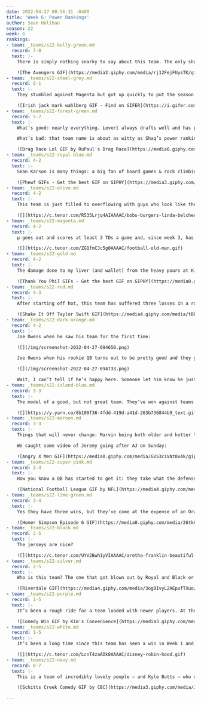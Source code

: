 ```yaml
---
date: 2022-04-27 08:56:31 -0400
title: 'Week 6: Power Rankings'
author: Sean Holihan
season: 22
week: 6
rankings:
- team: _teams/s22-kelly-green.md
  record: 7-0
  text: |-
    There is simply nothing snarky to say about this team. The only shade to throw is at all the other captains and QBs for allowing the DCGFFL’s version of the Avengers to get assembled right in front of them.

    ![The Avengers GIF](https://media2.giphy.com/media/rj12FejFUysTK/giphy.gif?cid=790b761170144134eff02cff1718724a1f709ee84786f116&rid=giphy.gif&ct=g)
- team: _teams/s22-steel-grey.md
  record: 5-1
  text: |-
    They stumbled against Magenta but got up quickly to put the season back on track with a win against Easy Lei. With three games left against .500 or below teams, could Buns of Steel find itself coasting into a playoff bye and maybe a fun rematch of Waggoner v. Hunt?

    ![Irish jack mark wahlberg GIF - Find on GIFER](https://i.gifer.com/KIL6.gif)
- team: _teams/s22-forest-green.md
  record: 5-2
  text: |-
    What’s good: nearly everything. Levert always drafts well and has put together a solid team. I could watch Holleran sling submarine passes to Ocho all day long.

    What’s bad: that team name is about as witty as Shaq’s power rankings.

    ![Drag Race Lol GIF by RuPaul's Drag Race](https://media0.giphy.com/media/QB3dLc8E0J8uSv6L3s/giphy.gif?cid=790b7611afe8b0d001e13c56a07444cf782416627db77e97&rid=giphy.gif&ct=g)
- team: _teams/s22-royal-blue.md
  record: 4-2
  text: |-
    Sean Karson is many things: a big fan of board games & rock climbing, a nice guy, a very angry dodgeball player, and incredibly happy Oriya is back taking snaps behind center.

    ![Phewf GIFs - Get the best GIF on GIPHY](https://media3.giphy.com/media/EDt1m8p5hqXG8/giphy.gif)
- team: _teams/s22-olive.md
  record: 4-2
  text: |-
    This team is just filled to overflowing with guys who look like they just want to watch a ballgame in peace without anyone talking to them.

    ![](https://c.tenor.com/R535Lrjq4AIAAAAC/bobs-burgers-linda-belcher.gif)
- team: _teams/s22-magenta.md
  record: 4-2
  text: |-
    μ goes out and scores at least 3 TDs a game and, since week 3, has held opposing offenses to under 18 points a game - and that includes #2’s Buns of Steel. If this team filled with DCGFFL’s 2016 All Stars stays healthy, they could actually win the whole thing.

    ![](https://c.tenor.com/ZGQfmCJc5g0AAAAC/football-old-man.gif)
- team: _teams/s22-gold.md
  record: 4-2
  text: |-
    The damage done to my liver (and wallet) from the heavy pours at Kiki pales in comparison to the destruction Gold did to my team on Sunday. At least they were pleasant while doing it.

    ![Thank You Phil GIFs - Get the best GIF on GIPHY](https://media0.giphy.com/media/soFDqwoP0I6M8/giphy.gif)
- team: _teams/s22-red.md
  record: 4-3
  text: |-
    After starting off hot, this team has suffered three losses in a row. Can they make it back to the top of the power rankings? Not if some of their best players take off mid-game to play softball. With two tough games ahead, Red needs to

    ![Shake It Off Taylor Swift GIF](https://media4.giphy.com/media/tBkfTumqhdrry/giphy.gif?cid=790b76114952a419641d9600c0ce71eae5507495c8b1217c&rid=giphy.gif&ct=g)
- team: _teams/s22-dark-orange.md
  record: 4-2
  text: |-
    Joe Owens when he saw his team for the first time:

    ![](/img/screenshot-2022-04-27-094650.png)

    Joe Owens when his rookie QB turns out to be pretty good and they go 4-2:

    ![](/img/screenshot-2022-04-27-094733.png)

    Wait, I can’t tell if he’s happy here. Someone let him know he just won.
- team: _teams/s22-island-blue.md
  record: 3-3
  text: |-
    The model of a good, but not great team. They’ve won against teams they should beat (including a forfeit, a gift from Lime Green) and lost to teams with a .500 record or better. Next week’s doubleheader against Magenta and Maroon will let everyone know if Jim is just looking forward to another Beach Bowl championship or if he can steer this ship towards a deep playoff run.

    ![](https://y.yarn.co/8b100f36-4fdd-419d-a41d-263b736844b9_text.gif)
- team: _teams/s22-maroon.md
  record: 3-3
  text: |-
    Things that will never change: Marvin being both older and hotter than all of us, Hiebing greeting you with a bear hug, and Steslicki acting like an absolute lunatic on the field.

    We caught some video of Jeremy going after AJ on Sunday:

    ![Angry X Men GIF](https://media0.giphy.com/media/GV53c1VNt0x4k/giphy.gif?cid=790b7611df3687b9344ad440ce5abc568adc582a0b60e059&rid=giphy.gif&ct=g)
- team: _teams/s22-super-pink.md
  record: 2-4
  text: |-
    How you know a QB has started to get it: they take what the defense gives them. I think I saw Cameron throw eight 5 and Outs, in a row, to Stacey on Sunday. God help the other teams in this league if he becomes our own Josh Allen.

    ![National Football League GIF by NFL](https://media4.giphy.com/media/twyrWnFx9FKZpvWXJX/giphy.gif?cid=790b7611f3a7d0f97bab580ee9cdd1f3d50bd86a05870e31&rid=giphy.gif&ct=g)
- team: _teams/s22-lime-green.md
  record: 3-4
  text: |-
    Yes they have three wins, but they’ve come at the expense of an Orange team without their starting QB and two others with a combined 2-12 record. However, putting 34+ points on the board in every game you win isn’t exactly easy. Don’t sleep on this team - unless you catch them napping.

    ![Homer Simpson Episode 6 GIF](https://media0.giphy.com/media/26tk0Z9VB2YcPpoYM/giphy.gif?cid=790b76116f2c64a05433d8a7db12d64a280c33ebe343afc0&rid=giphy.gif&ct=g)
- team: _teams/s22-black.md
  record: 2-5
  text: |-
    The jerseys are nice?

    ![](https://c.tenor.com/UYV2Bwh1yVIAAAAC/aretha-franklin-beautiful-gowns.gif)
- team: _teams/s22-silver.md
  record: 2-5
  text: |-
    Who is this team? The one that got blown out by Royal and Black or the one that nearly beat Red and Olive? I don’t really know or care but there is a very large attractive man on this team who likes to demolish blockers and had all of the Peritwinkles yelling “Ruin Me” as our battle cry. #meattrainforever.

    ![Riverdale GIF](https://media4.giphy.com/media/3og0IvyL2AEpufTXuo/giphy.gif?cid=790b7611d8f231bd59aa68d46ff06da1e5caf1ebff0cf3cd&rid=giphy.gif&ct=g)
- team: _teams/s22-purple.md
  record: 1-5
  text: |-
    It’s been a rough ride for a team loaded with newer players. At the very least, we remain a f***ing delight.

    ![Comedy Win GIF by Kim's Convenience](https://media3.giphy.com/media/1AeAozXndVIG6ze0PW/giphy.gif?cid=790b761152437a9363d99ec69c117edec6484a8e1b8e9717&rid=giphy.gif&ct=g)
- team: _teams/s22-white.md
  record: 1-5
  text: |-
    It’s been a long time since this team has seen a win in Week 1 and, along the way, opposing teams have hung up at least 4 TDs a game on them. It was nice to see Andy Pratt back at QB for a day though.

    ![](https://c.tenor.com/LcnT4zaADk8AAAAC/disney-robin-hood.gif)
- team: _teams/s22-navy.md
  record: 0-7
  text: |-
    This is a team of incredibly lovely people – and Kyle Butts – who deserve better than going winless. Week 7’s most exciting game? Navy vs. White. It’s gonna be like watching our very own battle for next year’s first overall pick.

    ![Schitts Creek Comedy GIF by CBC](https://media3.giphy.com/media/JmIGZnwAnbrXXvAfpj/giphy.gif?cid=790b7611c90364ba5097b03186f5438df9195ef72302dc4e&rid=giphy.gif&ct=g)

---
```

